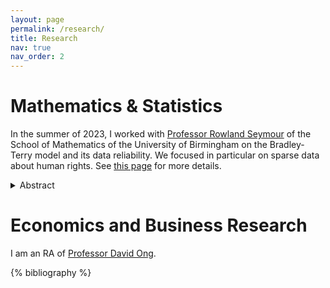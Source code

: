 ```yaml
---
layout: page
permalink: /research/
title: Research
nav: true
nav_order: 2
---
```


# Mathematics & Statistics

In the summer of 2023, I worked with [Professor Rowland Seymour](https://www.rowlandseymour.com/) of the School of Mathematics of the University of Birmingham on the Bradley-Terry model and its data reliability. We focused in particular on sparse data about human rights. See [this page](https://glenn-fung.github.io/news/announcement_2/) for more details. 

<details>
  <summary>Abstract</summary>
Comparative judgment is a useful and intuitive technique for data that has long been proposed but used only within a limited range. This paper seeks to summarize and explore the relationship between different approaches to assess the reliability of data, especially, scale separation reliability (SSR) and split halves. We found that, SSR is associated to the Pearson correlation coefficient from split halves within one round when the internal consistency of the two subsets is high. Also, by lowering the hierarchy of the split halves and excluding players with large variances, traditional data reliability methods could still be applied to sparse data. We also proposed new methods of the assessment. The empirical analysis focuses on the application to sparse data addressing issues related human rights such as forced marriage and deprivation, and concluded the high level of reliability of these data, which paves the way for future use of comparative judgment in wider range. 
</details>

# Economics and Business Research

I am an RA of [Professor David Ong](https://sites.google.com/view/davidongecon). 


<!-- _pages/publications.md -->
<div class="publications">

{% bibliography %}

</div>

